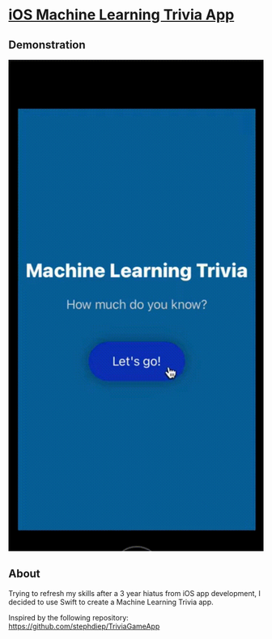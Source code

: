 # [iOS Machine Learning Trivia App](https://www.youtube.com/watch?v=2poM3gUFFVw&list=PLuGq_O7Y2F2vyal8hGXL9yvRF8MJySG6m&index=3)

## Demonstration
![](appDemo.gif)

## About
Trying to refresh my skills after a 3 year hiatus from iOS app development, I decided to use Swift to create a Machine Learning Trivia app. 

Inspired by the following repository: https://github.com/stephdiep/TriviaGameApp
